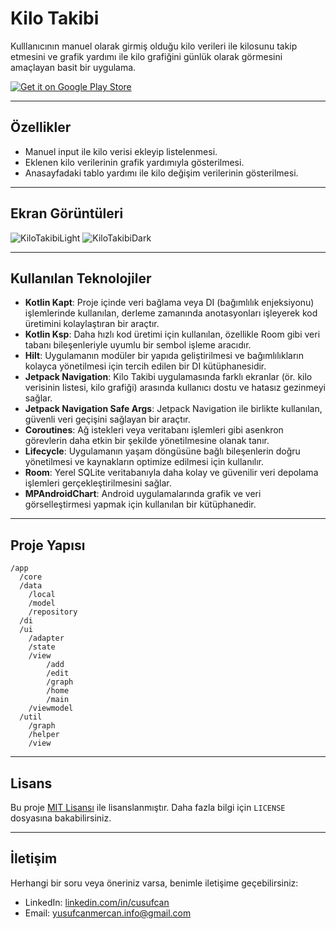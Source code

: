 # Kilo Takibi

Kulllanıcının manuel olarak girmiş olduğu kilo verileri ile kilosunu takip etmesini ve grafik yardımı ile kilo grafiğini günlük olarak görmesini amaçlayan basit bir uygulama.


[![Get it on Google Play Store](https://upload.wikimedia.org/wikipedia/commons/7/78/Google_Play_Store_badge_EN.svg)](https://play.google.com/store/apps/details?id=com.yusufcanmercan.weight_track_app&pcampaignid=web_share)

---

## Özellikler

- Manuel input ile kilo verisi ekleyip listelenmesi.
- Eklenen kilo verilerinin grafik yardımıyla gösterilmesi.
- Anasayfadaki tablo yardımı ile kilo değişim verilerinin gösterilmesi.

---

## Ekran Görüntüleri
![KiloTakibiLight](https://github.com/user-attachments/assets/27a134e9-0bbc-4112-a08e-84a6cee200eb)
![KiloTakibiDark](https://github.com/user-attachments/assets/e0c75c87-8a2f-4304-8671-328122fb3897)

---

## Kullanılan Teknolojiler

- **Kotlin Kapt**: Proje içinde veri bağlama veya DI (bağımlılık enjeksiyonu) işlemlerinde kullanılan, derleme zamanında anotasyonları işleyerek kod üretimini kolaylaştıran bir araçtır.
- **Kotlin Ksp**: Daha hızlı kod üretimi için kullanılan, özellikle Room gibi veri tabanı bileşenleriyle uyumlu bir sembol işleme aracıdır.
- **Hilt**: Uygulamanın modüler bir yapıda geliştirilmesi ve bağımlılıkların kolayca yönetilmesi için tercih edilen bir DI kütüphanesidir.
- **Jetpack Navigation**: Kilo Takibi uygulamasında farklı ekranlar (ör. kilo verisinin listesi, kilo grafiği) arasında kullanıcı dostu ve hatasız gezinmeyi sağlar.
- **Jetpack Navigation Safe Args**: Jetpack Navigation ile birlikte kullanılan, güvenli veri geçişini sağlayan bir araçtır.
- **Coroutines**: Ağ istekleri veya veritabanı işlemleri gibi asenkron görevlerin daha etkin bir şekilde yönetilmesine olanak tanır.
- **Lifecycle**: Uygulamanın yaşam döngüsüne bağlı bileşenlerin doğru yönetilmesi ve kaynakların optimize edilmesi için kullanılır.
- **Room**: Yerel SQLite veritabanıyla daha kolay ve güvenilir veri depolama işlemleri gerçekleştirilmesini sağlar.
- **MPAndroidChart**: Android uygulamalarında grafik ve veri görselleştirmesi yapmak için kullanılan bir kütüphanedir.

---

## Proje Yapısı

```
/app
  /core
  /data
    /local
    /model
    /repository
  /di
  /ui
    /adapter
    /state
    /view
        /add
        /edit
        /graph
        /home
        /main
    /viewmodel
  /util
    /graph
    /helper
    /view
```

---

## Lisans

Bu proje [MIT Lisansı](LICENSE) ile lisanslanmıştır. Daha fazla bilgi için `LICENSE` dosyasına
bakabilirsiniz.

---

## İletişim

Herhangi bir soru veya öneriniz varsa, benimle iletişime geçebilirsiniz:

- LinkedIn: [linkedin.com/in/cusufcan](https://linkedin.com/in/cusufcan)
- Email: [yusufcanmercan.info@gmail.com](mailto:yusufcanmercan.info@gmail.com)
